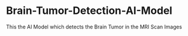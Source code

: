 # Brain-Tumor-Detection-AI-Model
This the AI Model which detects the Brain Tumor in the MRI Scan Images
